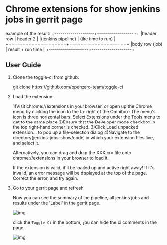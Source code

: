 Chrome extensions for show jenkins jobs in gerrit page
======================================================

example of the result:
+--------------------+------------------ -+
|header row          | header 2           |
|(jenkins pipeline)  | (the time to run)  |
+====================+====================+
|body row (job)      | result + run time  |
+--------------------+--------------------+

User Guide
----------

1. Clone the toggle-ci from github:

   git clone https://github.com/openzero-team/toggle-ci 

2. Load the extension:

   1)Visit chrome://extensions in your browser, or open up the Chrome menu by
     clicking the icon to the far right of the Omnibox:  The menu's icon is
     three horizontal bars. Select Extensions under the Tools menu to get to
     the same place
   2)Ensure that the Developer mode checkbox in the top right-hand corner is
     checked.
   3)Click Load unpacked extension… to pop up a file-selection dialog
   4)Navigate to the directory(jenkins-jobs-show/code) in which your extension
     files live, and select it.

   Alternatively, you can drag and drop the XXX.crx file onto
   chrome://extensions in your browser to load it.

   If the extension is valid, it'll be loaded up and active right away! If
   it's invalid, an error message will be displayed at the top of the page.
   Correct the error, and try again.

3. Go to your gerrit page and refresh

   Now you can see the summary of the pipeline, all jenkins jobs and results
   under the 'Label' in the gerrit page.
 
   ![img](./img/ci-jobs.png)

   click the `Toggle Ci` in the bottom, you can hide the ci comments in the
   page.

   ![img](./img/ci-result.png)
